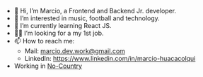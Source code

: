 - 👋 Hi, I’m Marcio, a Frontend and Backend Jr. developer.
- 👀 I’m interested in music, football and technology.
- 🌱 I’m currently learning React JS.
- 👨‍💻 I’m looking for a my 1st job.
- 📫 How to reach me: 
  - Mail: marcio.dev.work@gmail.com
  - LinkedIn: https://www.linkedin.com/in/marcio-huacacolqui
- Working in [No-Country](https://www.linkedin.com/company/nocountryforjuniordevs)

<!---
marcio-git/marcio-git is a ✨ special ✨ repository because its `README.md` (this file) appears on your GitHub profile.
You can click the Preview link to take a look at your changes.
--->
